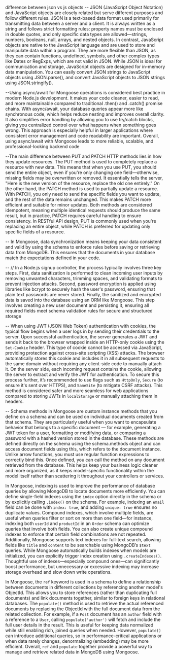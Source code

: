 difference between json vs js objects 
-- JSON (JavaScript Object Notation) and JavaScript objects are closely related but serve different purposes and follow different rules. JSON is a text-based data format used primarily for transmitting data between a server and a client. It is always written as a string and follows strict formatting rules: property names must be enclosed in double quotes, and only specific data types are allowed—strings, numbers, booleans, null, arrays, and nested objects. In contrast, JavaScript objects are native to the JavaScript language and are used to store and manipulate data within a program. They are more flexible than JSON, as they can contain functions, undefined, symbols, and other complex types like Dates or RegExps, which are not valid in JSON. While JSON is ideal for communication and storage, JavaScript objects are designed for in-memory data manipulation. You can easily convert JSON strings to JavaScript objects using JSON.parse(), and convert JavaScript objects to JSON strings using JSON.stringify().

--Using async/await for Mongoose operations is considered best practice in modern Node.js development. It makes your code cleaner, easier to read, and more maintainable compared to traditional .then() and .catch() promise chains. With async/await, your database queries appear more like synchronous code, which helps reduce nesting and improves overall clarity. It also simplifies error handling by allowing you to use try/catch blocks, giving you centralized control over what happens when something goes wrong. This approach is especially helpful in larger applications where consistent error management and code readability are important. Overall, using async/await with Mongoose leads to more reliable, scalable, and professional-looking backend code

--The main difference between PUT and PATCH HTTP methods lies in how they update resources. The PUT method is used to completely replace a resource with new data. This means that when you use PUT, you should send the entire object, even if you're only changing one field—otherwise, missing fields may be overwritten or removed. It essentially tells the server, "Here is the new version of the resource, replace the old one entirely." On the other hand, the PATCH method is used to partially update a resource. With PATCH, you only need to send the specific fields you want to update, and the rest of the data remains unchanged. This makes PATCH more efficient and suitable for minor updates. Both methods are considered idempotent, meaning multiple identical requests should produce the same result, but in practice, PATCH requires careful handling to ensure consistency. In RESTful API design, PUT is commonly used when you're replacing an entire object, while PATCH is preferred for updating only specific fields of a resource.


-- In Mongoose, data synchronization means keeping your data consistent and valid by using the schema to enforce rules before saving or retrieving data from MongoDB. This ensures that the documents in your database match the expectations defined in your code.

--  // In a Node.js signup controller, the process typically involves three key steps. First, data sanitization is performed to clean incoming user inputs by removing unwanted characters, trimming spaces, and validating formats to prevent injection attacks. Second, password encryption is applied using libraries like bcrypt to securely hash the user's password, ensuring that plain text passwords are never stored. Finally, the sanitized and encrypted data is saved into the database using an ORM like Mongoose. This step involves creating a new user document and persisting it, ensuring all required fields meet schema validation rules for secure and structured storage

-- When using JWT (JSON Web Token) authentication with cookies, the typical flow begins when a user logs in by sending their credentials to the server. Upon successful authentication, the server generates a JWT and sends it back to the browser wrapped inside an HTTP-only cookie using the `Set-Cookie` header. This type of cookie cannot be accessed via JavaScript, providing protection against cross-site scripting (XSS) attacks. The browser automatically stores this cookie and includes it in all subsequent requests to the same domain without requiring any client-side code to manually attach it. On the server side, each incoming request contains the cookie, allowing the server to extract and verify the JWT for authentication. To secure this process further, it’s recommended to use flags such as `HttpOnly`, `Secure` (to ensure it's sent over HTTPS), and `SameSite` (to mitigate CSRF attacks). This method is considered safer and more seamless for web applications compared to storing JWTs in `localStorage` or manually attaching them in headers.

-- Schema methods in Mongoose are custom instance methods that you define on a schema and can be used on individual documents created from that schema. They are particularly useful when you want to encapsulate behavior that belongs to a specific document — for example, generating a JWT token for a user, formatting or modifying data, or comparing a password with a hashed version stored in the database. These methods are defined directly on the schema using the schema.methods object and can access document fields using this, which refers to the document instance. Unlike arrow functions, you must use regular function expressions to correctly bind this. Once defined, you can call the method on any document retrieved from the database. This helps keep your business logic cleaner and more organized, as it keeps model-specific functionality within the model itself rather than scattering it throughout your controllers or services.

In Mongoose, indexing is used to improve the performance of database queries by allowing MongoDB to locate documents more efficiently. You can define single-field indexes using the `index` option directly in the schema or by explicitly calling `.index()` on the schema. For example, indexing an `email` field can be done with `index: true`, and adding `unique: true` ensures no duplicate values. Compound indexes, which involve multiple fields, are useful when queries filter or sort on more than one field—for instance, indexing both `userId` and `productId` in an `Order` schema can optimize queries that involve both fields. You can also create unique compound indexes to enforce that certain field combinations are not repeated. Additionally, Mongoose supports text indexes for full-text search, allowing fields like `title` and `content` to be searchable using MongoDB’s `$text` queries. While Mongoose automatically builds indexes when models are initialized, you can explicitly trigger index creation using `.createIndexes()`. Thoughtful use of indexes—especially compound ones—can significantly boost performance, but unnecessary or excessive indexing may increase storage overhead and slow down write operations.


In Mongoose, the `ref` keyword is used in a schema to define a relationship between documents in different collections by referencing another model's ObjectId. This allows you to store references (rather than duplicating full documents) and link documents together, similar to foreign keys in relational databases. The `populate()` method is used to retrieve the actual referenced documents by replacing the ObjectId with the full document data from the related collection. For example, if a `Post` document has an `author` field with a reference to a `User`, calling `populate('author')` will fetch and include the full user details in the result. This is useful for keeping data normalized while still enabling rich, joined queries when needed. However, `populate()` can introduce additional queries, so in performance-critical applications or when data rarely changes, denormalizing (embedding) may be more efficient. Overall, `ref` and `populate` together provide a powerful way to manage and retrieve related data in MongoDB using Mongoose.
